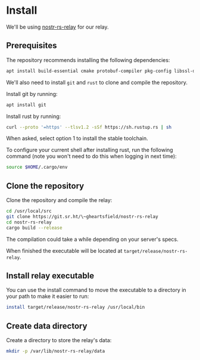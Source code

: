 # Install

We'll be using [nostr-rs-relay](https://github.com/scsibug/nostr-rs-relay/tree/master) for our relay.

## Prerequisites

The repository recommends installing the following dependencies:

```bash
apt install build-essential cmake protobuf-compiler pkg-config libssl-dev
```

We'll also need to install `git` and `rust` to clone and compile the repository.

Install git by running:

```bash
apt install git
```

Install rust by running:

```bash
curl --proto '=https' --tlsv1.2 -sSf https://sh.rustup.rs | sh
```

When asked, select option 1 to install the stable toolchain.

To configure your current shell after installing rust, run the following command (note you won't need to do this when logging in next time):

```bash
source $HOME/.cargo/env
```

## Clone the repository

Clone the repository and compile the relay:

```bash
cd /usr/local/src
git clone https://git.sr.ht/\~gheartsfield/nostr-rs-relay
cd nostr-rs-relay
cargo build --release
```

The compilation could take a while depending on your server's specs.

When finished the executable will be located at `target/release/nostr-rs-relay`.

## Install relay executable

You can use the install command to move the executable to a directory in your path to make it easier to run:

```bash
install target/release/nostr-rs-relay /usr/local/bin
```

## Create data directory

Create a directory to store the relay's data:

```bash
mkdir -p /var/lib/nostr-rs-relay/data
```
